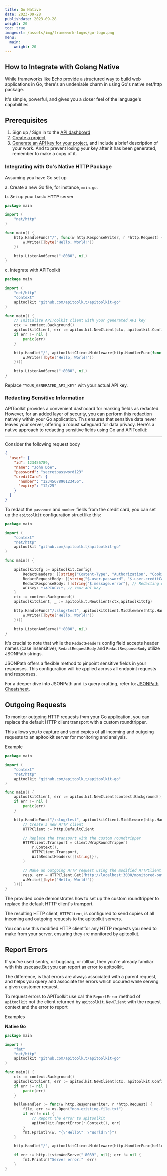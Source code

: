 ```yaml
---
title: Go Native
date: 2023-09-28
publishdate: 2023-09-28
weight: 20
toc: true
imageurl: /assets/img/framework-logos/go-logo.png
menu:
  main:
    weight: 20
---
```


## How to Integrate with Golang Native

While frameworks like Echo provide a structured way to build web applications in Go, there's an undeniable charm in using Go's native net/http package. 

It's simple, powerful, and gives you a closer feel of the language's capabilities.

## Prerequisites

1. Sign up / Sign in to the [API dashboard](https://app.apitoolkit.io)
2. [Create a project](/docs/documentation/dashboard/creating-a-project/)
3. [Generate an API key for your project](/docs/documentation/dashboard/generating-api-keys), and include a brief description of your work. And to prevent losing your key after it has been generated, remember to make a copy of it.

### Integrating with Go's Native HTTP Package

Assuming you have Go set up

a. Create a new Go file, for instance, `main.go`.

b. Set up your basic HTTP server

```go
package main

import (
	"net/http"
)

func main() {
	http.HandleFunc("/", func(w http.ResponseWriter, r *http.Request) {
		w.Write([]byte("Hello, World!"))
	})

	http.ListenAndServe(":8080", nil)
}
```

c. Integrate with APIToolkit

```go
package main

import (
	"net/http"
	"context"
	apitoolkit "github.com/apitoolkit/apitoolkit-go"
)

func main() {
	// Initialize APIToolkit client with your generated API key
	ctx := context.Background()
	apitoolkitClient, err := apitoolkit.NewClient(ctx, apitoolkit.Config{APIKey: "YOUR_GENERATED_API_KEY"})
	if err != nil {
		panic(err)
	}

	http.Handle("/", apitoolkitClient.Middleware(http.HandlerFunc(func(w http.ResponseWriter, r *http.Request) {
		w.Write([]byte("Hello, World!"))
	})))

	http.ListenAndServe(":8080", nil)
}
```

Replace `"YOUR_GENERATED_API_KEY"` with your actual API key.

### Redacting Sensitive Information

APIToolkit provides a convenient dashboard for marking fields as redacted. However, for an added layer of security, you can perform this redaction natively within your Go application. This ensures that sensitive data never leaves your server, offering a robust safeguard for data privacy. Here's a native approach to redacting sensitive fields using Go and APIToolkit:

---

Consider the following request body

```json
{
  "user": {
    "id": 123456789,
    "name": "John Doe",
    "password": "secretpassword123",
    "creditCard": {
      "number": "1234567890123456",
      "expiry": "12/25"
    }
  }
}
```

To redact the `password` and `number` fields from the credit card, you can set up the `apitoolkit` configuration struct like this:

```go
package main

import (
	"context"
	"net/http"
	apitoolkit "github.com/apitoolkit/apitoolkit-go"
)

func main() {

	apitoolkitCfg := apitoolkit.Config{
        RedactHeaders: []string{"Content-Type", "Authorization", "Cookies"}, // Redacting both request and response headers
        RedactRequestBody: []string{"$.user.password", "$.user.creditCard.number"}, // Redacting both request and response body
        RedactResponseBody: []string{"$.message.error"}, // Redacting only response body
        APIKey: "<APIKEY>", // Your API key
    }
	ctx := context.Background()
	apitoolkitClient, _ := apitoolkit.NewClient(ctx,apitoolkitCfg)

	http.HandleFunc("/:slug/test", apitoolkitClient.Middleware(http.HandlerFunc(func(w http.ResponseWriter, r *http.Request) {
		w.Write([]byte("Hello, World!"))
	})))

	http.ListenAndServe(":8080", nil)
}
```

It's crucial to note that while the `RedactHeaders` config field accepts header names (case insensitive), `RedactRequestBody` and `RedactResponseBody` utilize JSONPath strings.

JSONPath offers a flexible method to pinpoint sensitive fields in your responses. This configuration will be applied across all endpoint requests and responses. 

For a deeper dive into JSONPath and its query crafting, refer to: [JSONPath Cheatsheet](https://lzone.de/cheat-sheet/JSONPath).

## Outgoing Requests

To monitor outgoing HTTP requests from your Go application, you can replace the default HTTP client transport with a custom roundtripper. 

This allows you to capture and send copies of all incoming and outgoing requests to an apitoolkit server for monitoring and analysis.

Example

```go
package main

import (
	"context"
	"net/http"
	apitoolkit "github.com/apitoolkit/apitoolkit-go"
)

func main() {
 	apitoolkitClient, err := apitoolkit.NewClient(context.Background(), apitoolkit.Config{APIKey: "<API KEY>"})
	if err != nil {
		panic(err)
	}

	http.HandleFunc("/:slug/test", apitoolkitClient.Middleware(http.HandlerFunc(func(w http.ResponseWriter, r *http.Request) {
        // Create a new HTTP client
        HTTPClient := http.DefaultClient

        // Replace the transport with the custom roundtripper
        HTTPClient.Transport = client.WrapRoundTripper(
            r.Context(),
            HTTPClient.Transport,
            WithRedactHeaders([]string{}),
        )

        // Make an outgoing HTTP request using the modified HTTPClient
        resp, err = HTTPClient.Get("http://localhost:3000/monitored-outgoing-request")
		w.Write([]byte("Hello, World!"))
	})))
}
```

The provided code demonstrates how to set up the custom roundtripper to replace the default HTTP client's transport. 

The resulting HTTP client, `HTTPClient`, is configured to send copies of all incoming and outgoing requests to the apitoolkit servers. 

You can use this modified HTTP client for any HTTP requests you need to make from your server, ensuring they are monitored by apitoolkit.

## Report Errors

If you've used sentry, or bugsnag, or rollbar, then you're already familiar with this usecase.But you can report an error to apitoolkit. 

The difference, is that errors are always associated with a parent request, and helps you query and associate the errors which occured while serving a given customer request. 

To request errors to APIToolkit use call the `ReportError` method of `apitoolkit` not the client returned by `apitoolkit.NewClient` with the request context and the error to report

Examples

**Native Go**

```go
package main

import (
	"fmt"
	"net/http"
	apitoolkit "github.com/apitoolkit/apitoolkit-go"
)

func main() {
	ctx := context.Background()
	apitoolkitClient, err := apitoolkit.NewClient(ctx, apitoolkit.Config{APIKey: "<API_KEY>"})
	if err != nil {
		panic(err)
	}

	helloHandler := func(w http.ResponseWriter, r *http.Request) {
		file, err := os.Open("non-existing-file.txt")
		if err!= nil {
			// Report the error to apitoolkit
			apitoolkit.ReportError(r.Context(), err)
		}
		fmt.Fprintln(w, "{\"Hello\": \"World!\"}")
	}

	http.Handle("/", apitoolkitClient.Middleware(http.HandlerFunc(helloHandler)))

	if err := http.ListenAndServe(":8089", nil); err != nil {
		fmt.Println("Server error:", err)
	}
}

```
